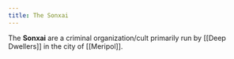 ```yaml
---
title: The Sonxai
---
```


The **Sonxai** are a criminal organization/cult primarily run by [[Deep Dwellers]] in the city of [[Meripol]]. 